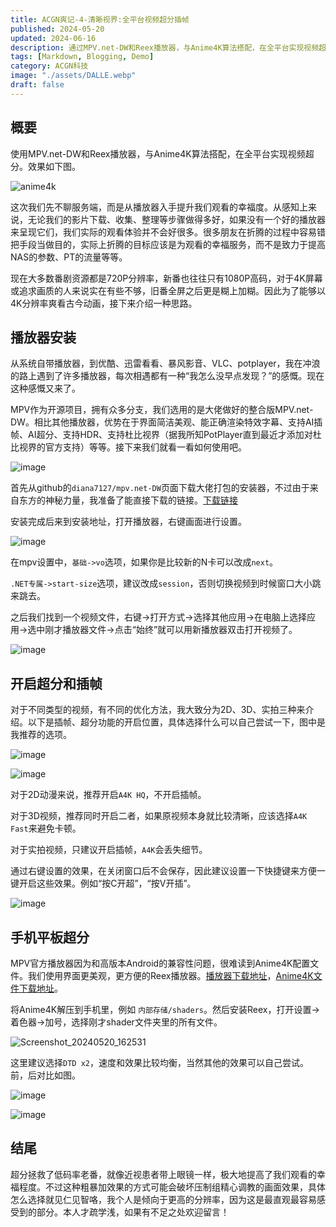 ```yaml
---
title: ACGN爽记-4-清晰视界:全平台视频超分插帧
published: 2024-05-20
updated: 2024-06-16
description: 通过MPV.net-DW和Reex播放器，与Anime4K算法搭配，在全平台实现视频超分。
tags: [Markdown, Blogging, Demo]
category: ACGN科技
image: "./assets/DALLE.webp"
draft: false
---
```




## 概要

使用MPV.net-DW和Reex播放器，与Anime4K算法搭配，在全平台实现视频超分。效果如下图。

​![anime4k](assets/anime4k-20240520152315-euc0a9k.png)​

这次我们先不聊服务端，而是从播放器入手提升我们观看的幸福度。从感知上来说，无论我们的影片下载、收集、整理等步骤做得多好，如果没有一个好的播放器来呈现它们，我们实际的观看体验并不会好很多。很多朋友在折腾的过程中容易错把手段当做目的，实际上折腾的目标应该是为观看的幸福服务，而不是致力于提高NAS的参数、PT的流量等等。

现在大多数番剧资源都是720P分辨率，新番也往往只有1080P高码，对于4K屏幕或追求画质的人来说实在有些不够，旧番全屏之后更是糊上加糊。因此为了能够以4K分辨率爽看古今动画，接下来介绍一种思路。

## 播放器安装

从系统自带播放器，到优酷、迅雷看看、暴风影音、VLC、potplayer，我在冲浪的路上遇到了许多播放器，每次相遇都有一种“我怎么没早点发现？”的感慨。现在这种感慨又来了。

MPV作为开源项目，拥有众多分支，我们选用的是大佬做好的整合版MPV.net-DW。相比其他播放器，优势在于界面简洁美观、能正确渲染特效字幕、支持AI插帧、AI超分、支持HDR、支持杜比视界（据我所知PotPlayer直到最近才添加对杜比视界的官方支持）等等。接下来我们就看一看如何使用吧。

​![image](assets/image-20240520153906-xi8j51a.png)​

首先从github的`diana7127/mpv.net-DW`​页面下载大佬打包的安装器，不过由于来自东方的神秘力量，我准备了能直接下载的链接。[下载链接](http://duke486.pub:5244/d/data/mpv.net-DW_v2.0.0_Setup.exe?sign=aH0EvP_-bZlYn3qEacAlcBZ_uomEjXt8m-bZ57-jQAM=:0)

安装完成后来到安装地址，打开播放器，右键画面进行设置。

​![image](assets/image-20240520154339-wvij2cc.png)​

在mpv设置中，`基础->vo`​选项，如果你是比较新的N卡可以改成`next`​。

​`.NET专属->start-size`​选项，建议改成`session`​，否则切换视频到时候窗口大小跳来跳去。

之后我们找到一个视频文件，右键->打开方式->选择其他应用->在电脑上选择应用->选中刚才播放器文件->点击“始终”就可以用新播放器双击打开视频了。

​![image](assets/image-20240520155333-vroew9f.png)​

## 开启超分和插帧

对于不同类型的视频，有不同的优化方法，我大致分为2D、3D、实拍三种来介绍。以下是插帧、超分功能的开启位置，具体选择什么可以自己尝试一下，图中是我推荐的选项。

​![image](assets/image-20240520155555-dsgtqsz.png "插帧")​

​![image](assets/image-20240520160540-bylhxkl.png "超分")​

对于2D动漫来说，推荐开启`A4K HQ`​，不开启插帧。

对于3D视频，推荐同时开启二者，如果原视频本身就比较清晰，应该选择`A4K Fast`​来避免卡顿。

对于实拍视频，只建议开启插帧，`A4K`​会丢失细节。

通过右键设置的效果，在关闭窗口后不会保存，因此建议设置一下快捷键来方便一键开启这些效果。例如“按C开超”，“按V开插”。

​![image](assets/image-20240520161108-czjzjei.png "快捷键编辑")​

## 手机平板超分

MPV官方播放器因为和高版本Android的兼容性问题，很难读到Anime4K配置文件。我们使用界面更美观，更方便的Reex播放器。[播放器下载地址](http://duke486.pub:5244/d/data/Reex%E8%A7%86%E9%A2%91%E6%92%AD%E6%94%BE%E5%99%A8v1.8.4.apk?sign=Vt4K7o6EuqgL1FkeziUYFof4dyui5H_1s8E82vlOl8s=:0)，[Anime4K文件下载地址](http://duke486.pub:5244/d/data/Anime4K_v4.0.zip?sign=omY9KCjBdoMyDZLY2yIllNcMeTS3is5FqBDrorSAhig=:0)。

将Anime4K解压到手机里，例如 `内部存储/shaders`​。然后安装Reex，打开设置->着色器->加号，选择刚才shader文件夹里的所有文件。

​![Screenshot_20240520_162531](assets/Screenshot_20240520_162531-20240520162628-wfab76z.jpg)​

这里建议选择`DTD x2`​，速度和效果比较均衡，当然其他的效果可以自己尝试。前，后对比如图。

​![image](assets/image-20240520162852-oyq45xp.png)​

​![image](assets/image-20240520162915-y2w7d6s.png)​

## 结尾

超分拯救了低码率老番，就像近视患者带上眼镜一样，极大地提高了我们观看的幸福程度。不过这种粗暴加效果的方式可能会破坏压制组精心调教的画面效果，具体怎么选择就见仁见智咯，我个人是倾向于更高的分辨率，因为这是最直观最容易感受到的部分。本人才疏学浅，如果有不足之处欢迎留言！

‍
